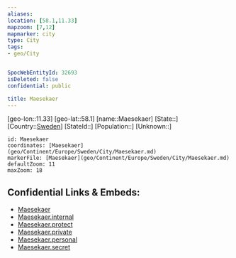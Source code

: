 ```yaml
---
aliases: 
location: [58.1,11.33]
mapzoom: [7,12] 
mapmarker: city 
type: City
tags:
- geo/City


SpocWebEntityId: 32693
isDeleted: false
confidential: public

title: Maesekaer
---
```

[geo-lon::11.33]
[geo-lat::58.1]
[name::Maesekaer]
[State::]
[Country::[Sweden](geo/Continent/Europe/Sweden.md)]
[StateId::]
[Population::]
[Unknown::]


```leaflet
id: Maesekaer
coordinates: [Maesekaer](geo/Continent/Europe/Sweden/City/Maesekaer.md)
markerFile: [Maesekaer](geo/Continent/Europe/Sweden/City/Maesekaer.md)
defaultZoom: 11 
maxZoom: 18
```


## Confidential Links & Embeds: 
- [Maesekaer](../../../../../../_public/geo/Continent/Europe/Sweden/City/Maesekaer.md) 
- [Maesekaer.internal](../../../../../../_internal/geo/Continent/Europe/Sweden/City/Maesekaer.internal.md) 
- [Maesekaer.protect](../../../../../../_protect/geo/Continent/Europe/Sweden/City/Maesekaer.protect.md) 
- [Maesekaer.private](../../../../../../_private/geo/Continent/Europe/Sweden/City/Maesekaer.private.md) 
- [Maesekaer.personal](../../../../../../_personal/geo/Continent/Europe/Sweden/City/Maesekaer.personal.md) 
- [Maesekaer.secret](../../../../../../_secret/geo/Continent/Europe/Sweden/City/Maesekaer.secret.md) 
